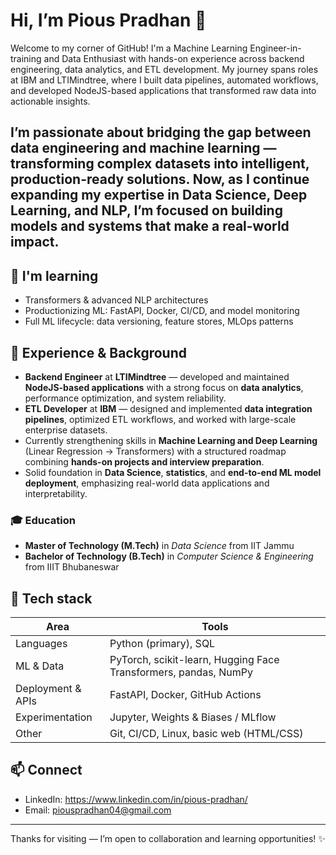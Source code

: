 # Hi, I’m Pious Pradhan 👋

Welcome to my corner of GitHub!
I'm a Machine Learning Engineer-in-training and Data Enthusiast with hands-on experience across backend engineering, data analytics, and ETL development. My journey spans roles at IBM and LTIMindtree, where I built data pipelines, automated workflows, and developed NodeJS-based applications that transformed raw data into actionable insights.

I’m passionate about bridging the gap between data engineering and machine learning — transforming complex datasets into intelligent, production-ready solutions. Now, as I continue expanding my expertise in Data Science, Deep Learning, and NLP, I’m focused on building models and systems that make a real-world impact.
---

## 🌱 I'm learning
- Transformers & advanced NLP architectures
- Productionizing ML: FastAPI, Docker, CI/CD, and model monitoring
- Full ML lifecycle: data versioning, feature stores, MLOps patterns

## 💼 Experience & Background
- **Backend Engineer** at **LTIMindtree** — developed and maintained **NodeJS-based applications** with a strong focus on **data analytics**, performance optimization, and system reliability.  
- **ETL Developer** at **IBM** — designed and implemented **data integration pipelines**, optimized ETL workflows, and worked with large-scale enterprise datasets.  
- Currently strengthening skills in **Machine Learning and Deep Learning** (Linear Regression → Transformers) with a structured roadmap combining **hands-on projects and interview preparation**.  
- Solid foundation in **Data Science**, **statistics**, and **end-to-end ML model deployment**, emphasizing real-world data applications and interpretability.  

### 🎓 Education
- **Master of Technology (M.Tech)** in *Data Science*  from IIT Jammu
- **Bachelor of Technology (B.Tech)** in *Computer Science & Engineering*  from IIIT Bhubaneswar

## 🧰 Tech stack
| Area | Tools |
|---|---|
| Languages | Python (primary), SQL |
| ML & Data | PyTorch, scikit-learn, Hugging Face Transformers, pandas, NumPy |
| Deployment & APIs | FastAPI, Docker, GitHub Actions |
| Experimentation | Jupyter, Weights & Biases / MLflow |
| Other | Git, CI/CD, Linux, basic web (HTML/CSS) |

## 📫 Connect
- LinkedIn: https://www.linkedin.com/in/pious-pradhan/
- Email: piouspradhan04@gmail.com
---

Thanks for visiting — I’m open to collaboration and learning opportunities! ✨
